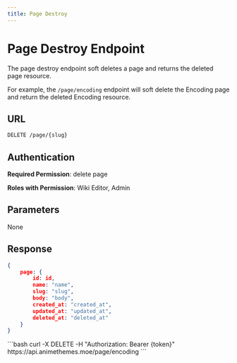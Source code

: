 ```yaml
---
title: Page Destroy
---
```


<Block>

# Page Destroy Endpoint

The page destroy endpoint soft deletes a page and returns the deleted page resource.

For example, the `/page/encoding` endpoint will soft delete the Encoding page and return the deleted Encoding resource.

## URL

```sh
DELETE /page/{slug}
```

## Authentication

**Required Permission**: delete page

**Roles with Permission**: Wiki Editor, Admin

## Parameters

None

## Response

```json
{
    page: {
        id: id,
        name: "name",
        slug: "slug",
        body: "body",
        created_at: "created_at",
        updated_at: "updated_at",
        deleted_at: "deleted_at"
    }
}
```

<Example>

<CURL>
```bash
curl -X DELETE -H "Authorization: Bearer {token}" https://api.animethemes.moe/page/encoding
```
</CURL>

</Example>

</Block>